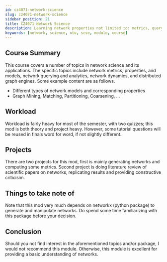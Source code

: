 ```yaml
---
id: cz4071-network-science
slug: cz4071-network-science
sidebar_position: 21
title: CZ4071 Network Science
description: Learning network properties not limited to: metrics, querying, analytics, ...
keywords: [network, science, ntu, scse, module, course]
---
```


## Course Summary

This course covers a number of topics in network science and its applications. The specific topics include network metrics, properties, and models, network querying and analytics, network dynamics, and distributed graph engines. Some example content are as follows.

- Different types of network models and corresponding properties
- Graph Mining, Matching, Partitioning, Coarsening, ...

## Workload

Workload is fairly heavy for most of the semester, with two quizzes; this mod is both theory and project heavy. However, some tutorial questions will be reused in finals word for word, if not slightly different.

## Projects

There are two projects for this mod, first is mainly generating networks and computing some metrics. Second project is doing literature review of scientific papers on networks, replicating results and providing constructive criticisim.

## Things to take note of

Note that this mod very much depends on networkx (python package) to generate and manipulate networks. Do spend some time familiarizing with this package before your decision.

## Conclusion

Should you not find interest in the aforementioned topics and/or package, I would not recommend this module. Otherwise, this module is excellent for providing a basic understanding of networks.
